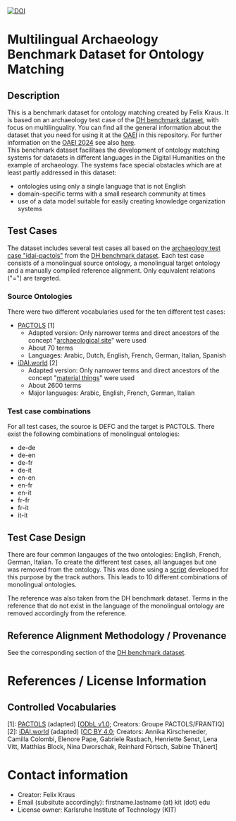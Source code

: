 [![DOI](https://zenodo.org/badge/824415368.svg)](https://zenodo.org/doi/10.5281/zenodo.12731599)

# Multilingual Archaeology Benchmark Dataset for Ontology Matching

## Description

This is a benchmark dataset for ontology matching created by Felix Kraus. It is based on an archaeology test case of the [DH benchmark dataset](https://github.com/FelixFrizzy/DH-benchmark), with focus on multilinguality. You can find all the general information about the dataset that you need for using it at the [OAEI](https://oaei.ontologymatching.org/) in this repository.
For further information on the [OAEI 2024](http://oaei.ontologymatching.org/2024/) see also [here](https://felixfrizzy.github.io/DH-benchmark-multiling/).   
This benchmark dataset facilitaes the development of ontology matching systems for datasets in different languages in the Digital Humanities on the example of archaeology. The systems face special obstacles which are at least partly addressed in this dataset:

- ontologies using only a single language that is not English
- domain-specific terms with a small research community at times
- use of a data model suitable for easily creating knowledge organization systems

## Test Cases

The dataset includes several test cases all based on the [archaeology test case "idai-pactols"](https://github.com/FelixFrizzy/DH-benchmark/tree/main/arch2_idai-pactols) from the [DH benchmark dataset](https://github.com/FelixFrizzy/DH-benchmark). Each test case consists of a monolingual source ontology, a monolingual target ontology and a manually compiled reference alignment. Only equivalent relations ("=") are targeted.

### Source Ontologies

There were two different vocabularies used for the ten different test cases:
- [PACTOLS](https://isl.ics.forth.gr/bbt-federated-thesaurus/PACTOLS/en/) [1]
    - Adapted version: Only narrower terms and direct ancestors of the concept "[archaeological site](https://ark.frantiq.fr/ark:/26678/pcrt9PJh9aTXv4)" were used
    - About 70 terms
    - Languages: Arabic, Dutch, English, French, German, Italian, Spanish
- [iDAI.world](https://isl.ics.forth.gr/bbt-federated-thesaurus/DAI/en/) [2]
    - Adapted version: Only narrower terms and direct ancestors of the concept "[material things](http://thesauri.da2inst.org/_1c0fa2d2)" were used
    - About 2600 terms
    - Major languages: Arabic, English, French, German, Italian

### Test case combinations
For all test cases, the source is DEFC and the target is PACTOLS. There exist the following combinations of monolingual ontologies:
- de-de
- de-en
- de-fr
- de-it
- en-en
- en-fr
- en-it
- fr-fr
- fr-it
- it-it



## Test Case Design
There are four common langauges of the two ontologies: English, French, German, Italian. To create the different test cases, all languages but one was removed from the ontology. This was done using a [script](https://github.com/FelixFrizzy/rdf-tools/tree/main/remove-language) developed for this purpose by the track authors. This leads to 10 different combinations of monolingual ontologies. 

The reference was also taken from the DH benchmark dataset. Terms in the reference that do not exist in the language of the monolingual ontology are removed accordingly from the reference. 

## Reference Alignment Methodology / Provenance
See the corresponding section of the [DH benchmark dataset](https://github.com/FelixFrizzy/DH-benchmark?tab=readme-ov-file#reference-alignment-methodology--provenance). 

# References / License Information
## Controlled Vocabularies
[1]: [PACTOLS](https://isl.ics.forth.gr/bbt-federated-thesaurus/PACTOLS/en/) (adapted) [[ODbL v1.0](https://opendatacommons.org/licenses/odbl/1-0/); Creators: Groupe PACTOLS/FRANTIQ]  
[2]: [iDAI.world](https://isl.ics.forth.gr/bbt-federated-thesaurus/DAI/en/) (adapted)[](https://vocabs.dariah.eu/defc_thesaurus/en/) [[CC BY 4.0](https://creativecommons.org/licenses/by/4.0/deed.en); Creators: Annika Kirscheneder, Camilla Colombi, Elenore Pape, Gabriele Rasbach, Henriette Senst, Lena Vitt, Matthias Block, Nina Dworschak, Reinhard Förtsch, Sabine Thänert]  

# Contact information
- Creator: Felix Kraus
- Email (subsitute accordingly): firstname.lastname (at) kit (dot) edu
- License owner: Karlsruhe Institute of Technology (KIT)

